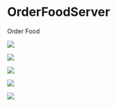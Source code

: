 
# OrderFoodServer
Order Food


![](Screenshot_20190716-222521_OrderFoods.jpg)

![](Screenshot_20190716-222713_OrderFoodServer.jpg)

![](Screenshot_20190716-222724_OrderFoodServer.jpg)

![](Screenshot_20190716-222737_OrderFoodServer.jpg)

![](Screenshot_20190716-222750_OrderFoodServer.jpg)
